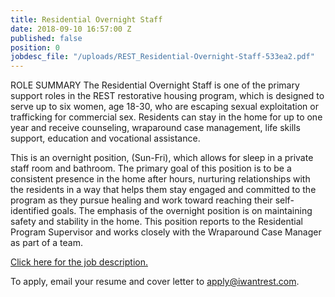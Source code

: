 ```yaml
---
title: Residential Overnight Staff
date: 2018-09-10 16:57:00 Z
published: false
position: 0
jobdesc_file: "/uploads/REST_Residential-Overnight-Staff-533ea2.pdf"
---
```


ROLE SUMMARY  The Residential Overnight Staff is one of the primary support roles in the REST restorative housing program, which is designed to serve up to six women, age 18-30, who are escaping sexual exploitation or trafficking for commercial sex. Residents can stay in the home for up to one year and receive counseling, wraparound case management, life skills support, education and vocational assistance. 

This is an overnight position, (Sun-Fri), which allows for sleep in a private staff room and bathroom. The primary goal of this position is to be a consistent presence in the home after hours, nurturing relationships with the residents in a way that helps them stay engaged and committed to the program as they pursue healing and work toward reaching their self-identified goals. The emphasis of the overnight position is on maintaining safety and stability in the home.  This position reports to the Residential Program Supervisor and works closely with the Wraparound Case Manager as part of a team.

[Click here for the job description.](/uploads/REST_Residential-Overnight-Staff-533ea2.pdf)

To apply, email your resume and cover letter to [apply@iwantrest.com](mailto:apply@iwantrest.com).
